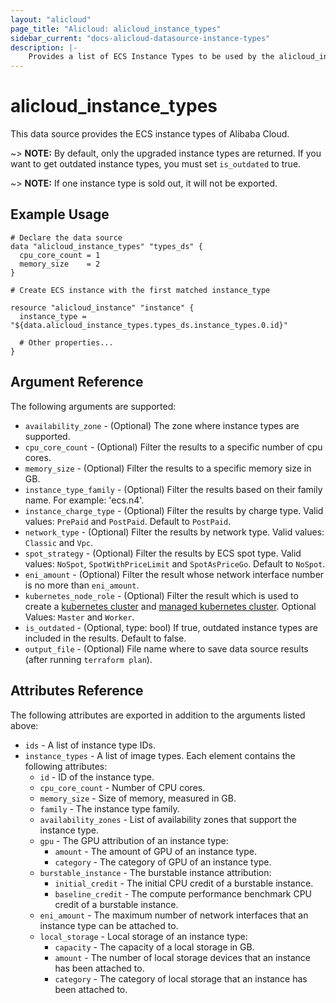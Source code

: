 ```yaml
---
layout: "alicloud"
page_title: "Alicloud: alicloud_instance_types"
sidebar_current: "docs-alicloud-datasource-instance-types"
description: |-
    Provides a list of ECS Instance Types to be used by the alicloud_instance resource.
---
```


# alicloud\_instance\_types

This data source provides the ECS instance types of Alibaba Cloud.

~> **NOTE:** By default, only the upgraded instance types are returned. If you want to get outdated instance types, you must set `is_outdated` to true.

~> **NOTE:** If one instance type is sold out, it will not be exported.

## Example Usage

```
# Declare the data source
data "alicloud_instance_types" "types_ds" {
  cpu_core_count = 1
  memory_size    = 2
}

# Create ECS instance with the first matched instance_type

resource "alicloud_instance" "instance" {
  instance_type = "${data.alicloud_instance_types.types_ds.instance_types.0.id}"

  # Other properties...
}

```

## Argument Reference

The following arguments are supported:

* `availability_zone` - (Optional) The zone where instance types are supported.
* `cpu_core_count` - (Optional) Filter the results to a specific number of cpu cores.
* `memory_size` - (Optional) Filter the results to a specific memory size in GB.
* `instance_type_family` - (Optional) Filter the results based on their family name. For example: 'ecs.n4'.
* `instance_charge_type` - (Optional) Filter the results by charge type. Valid values: `PrePaid` and `PostPaid`. Default to `PostPaid`.
* `network_type` - (Optional) Filter the results by network type. Valid values: `Classic` and `Vpc`.
* `spot_strategy` - (Optional) Filter the results by ECS spot type. Valid values: `NoSpot`, `SpotWithPriceLimit` and `SpotAsPriceGo`. Default to `NoSpot`.
* `eni_amount` - (Optional) Filter the result whose network interface number is no more than `eni_amount`.
* `kubernetes_node_role` - (Optional) Filter the result which is used to create a [kubernetes cluster](https://www.terraform.io/docs/providers/alicloud/r/cs_kubernetes.html)
 and [managed kubernetes cluster](https://www.terraform.io/docs/providers/alicloud/r/cs_managed_kubernetes.html). Optional Values: `Master` and `Worker`.
* `is_outdated` - (Optional, type: bool) If true, outdated instance types are included in the results. Default to false.
* `output_file` - (Optional) File name where to save data source results (after running `terraform plan`).

## Attributes Reference

The following attributes are exported in addition to the arguments listed above:

* `ids` - A list of instance type IDs.
* `instance_types` - A list of image types. Each element contains the following attributes:
  * `id` - ID of the instance type.
  * `cpu_core_count` - Number of CPU cores.
  * `memory_size` - Size of memory, measured in GB.
  * `family` - The instance type family.
  * `availability_zones` - List of availability zones that support the instance type.
  * `gpu` - The GPU attribution of an instance type:
    * `amount` - The amount of GPU of an instance type.
    * `category` - The category of GPU of an instance type.
  * `burstable_instance` - The burstable instance attribution:
    * `initial_credit` - The initial CPU credit of a burstable instance.
    * `baseline_credit` - The compute performance benchmark CPU credit of a burstable instance.
  * `eni_amount` - The maximum number of network interfaces that an instance type can be attached to.
  * `local_storage` - Local storage of an instance type:
    * `capacity` - The capacity of a local storage in GB.
    * `amount` - The number of local storage devices that an instance has been attached to.
    * `category` - The category of local storage that an instance has been attached to.